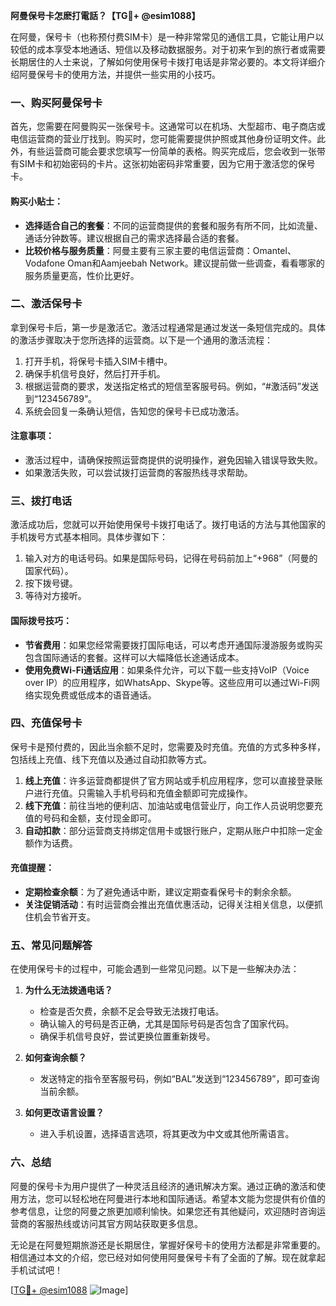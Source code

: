 **阿曼保号卡怎麽打電話？【TG💪+ @esim1088】**

在阿曼，保号卡（也称预付费SIM卡）是一种非常常见的通信工具，它能让用户以较低的成本享受本地通话、短信以及移动数据服务。对于初来乍到的旅行者或需要长期居住的人士来说，了解如何使用保号卡拨打电话是非常必要的。本文将详细介绍阿曼保号卡的使用方法，并提供一些实用的小技巧。

### 一、购买阿曼保号卡

首先，您需要在阿曼购买一张保号卡。这通常可以在机场、大型超市、电子商店或电信运营商的营业厅找到。购买时，您可能需要提供护照或其他身份证明文件。此外，有些运营商可能会要求您填写一份简单的表格。购买完成后，您会收到一张带有SIM卡和初始密码的卡片。这张初始密码非常重要，因为它用于激活您的保号卡。

#### 购买小贴士：
- **选择适合自己的套餐**：不同的运营商提供的套餐和服务有所不同，比如流量、通话分钟数等。建议根据自己的需求选择最合适的套餐。
- **比较价格与服务质量**：阿曼主要有三家主要的电信运营商：Omantel、Vodafone Oman和Aamjeebah Network。建议提前做一些调查，看看哪家的服务质量更高，性价比更好。

### 二、激活保号卡

拿到保号卡后，第一步是激活它。激活过程通常是通过发送一条短信完成的。具体的激活步骤取决于您所选择的运营商。以下是一个通用的激活流程：

1. 打开手机，将保号卡插入SIM卡槽中。
2. 确保手机信号良好，然后打开手机。
3. 根据运营商的要求，发送指定格式的短信至客服号码。例如，“#激活码”发送到“123456789”。
4. 系统会回复一条确认短信，告知您的保号卡已成功激活。

#### 注意事项：
- 激活过程中，请确保按照运营商提供的说明操作，避免因输入错误导致失败。
- 如果激活失败，可以尝试拨打运营商的客服热线寻求帮助。

### 三、拨打电话

激活成功后，您就可以开始使用保号卡拨打电话了。拨打电话的方法与其他国家的手机拨号方式基本相同。具体步骤如下：

1. 输入对方的电话号码。如果是国际号码，记得在号码前加上“+968”（阿曼的国家代码）。
2. 按下拨号键。
3. 等待对方接听。

#### 国际拨号技巧：
- **节省费用**：如果您经常需要拨打国际电话，可以考虑开通国际漫游服务或购买包含国际通话的套餐。这样可以大幅降低长途通话成本。
- **使用免费Wi-Fi通话应用**：如果条件允许，可以下载一些支持VoIP（Voice over IP）的应用程序，如WhatsApp、Skype等。这些应用可以通过Wi-Fi网络实现免费或低成本的语音通话。

### 四、充值保号卡

保号卡是预付费的，因此当余额不足时，您需要及时充值。充值的方式多种多样，包括线上充值、线下充值以及通过自动扣款等方式。

1. **线上充值**：许多运营商都提供了官方网站或手机应用程序，您可以直接登录账户进行充值。只需输入手机号码和充值金额即可完成操作。
2. **线下充值**：前往当地的便利店、加油站或电信营业厅，向工作人员说明您要充值的号码和金额，支付现金即可。
3. **自动扣款**：部分运营商支持绑定信用卡或银行账户，定期从账户中扣除一定金额作为话费。

#### 充值提醒：
- **定期检查余额**：为了避免通话中断，建议定期查看保号卡的剩余余额。
- **关注促销活动**：有时运营商会推出充值优惠活动，记得关注相关信息，以便抓住机会节省开支。

### 五、常见问题解答

在使用保号卡的过程中，可能会遇到一些常见问题。以下是一些解决办法：

1. **为什么无法拨通电话？**
   - 检查是否欠费，余额不足会导致无法拨打电话。
   - 确认输入的号码是否正确，尤其是国际号码是否包含了国家代码。
   - 确保手机信号良好，尝试更换位置重新拨号。

2. **如何查询余额？**
   - 发送特定的指令至客服号码，例如“BAL”发送到“123456789”，即可查询当前余额。

3. **如何更改语言设置？**
   - 进入手机设置，选择语言选项，将其更改为中文或其他所需语言。

### 六、总结

阿曼的保号卡为用户提供了一种灵活且经济的通讯解决方案。通过正确的激活和使用方法，您可以轻松地在阿曼进行本地和国际通话。希望本文能为您提供有价值的参考信息，让您的阿曼之旅更加顺利愉快。如果您还有其他疑问，欢迎随时咨询运营商的客服热线或访问其官方网站获取更多信息。

无论是在阿曼短期旅游还是长期居住，掌握好保号卡的使用方法都是非常重要的。相信通过本文的介绍，您已经对如何使用阿曼保号卡有了全面的了解。现在就拿起手机试试吧！

[[TG💪+ @esim1088](https://t.me/s/esim1088) ![Image](https://i.postimg.cc/4NQfJmqS/Snipaste-2025-05-13-00-14-12.png)]